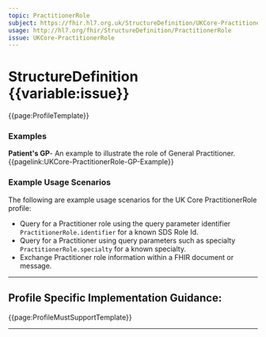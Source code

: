```yaml
---
topic: PractitionerRole
subject: https://fhir.hl7.org.uk/StructureDefinition/UKCore-PractitionerRole
usage: http://hl7.org/fhir/StructureDefinition/PractitionerRole
issue: UKCore-PractitionerRole
---
```

# StructureDefinition {{variable:issue}}

<nocheck>
{{page:ProfileTemplate}}

<div id="Examples" class="tabcontent">
  <h3>Examples</h3>
<b>Patient's GP</b>- An example to illustrate the role of General Practitioner.
<br>
{{pagelink:UKCore-PractitionerRole-GP-Example}}
</div>
</nocheck>

<div id="ProfileGuidance">

### Example Usage Scenarios ###
The following are example usage scenarios for the UK Core PractitionerRole profile:

- Query for a Practitioner role using the query parameter identifier `PractitionerRole.identifier` for a known SDS Role Id.
- Query for a Practitioner using query parameters such as specialty `PractitionerRole.specialty` for a known specialty.
- Exchange Practitioner role information within a FHIR document or message.

<hr class="thickline">

## Profile Specific Implementation Guidance: ##

{{page:ProfileMustSupportTemplate}}

</div>

---